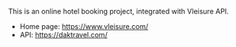 This is an online hotel booking project, integrated with Vleisure API.

- Home page: https://www.vleisure.com/
- API: https://daktravel.com/

